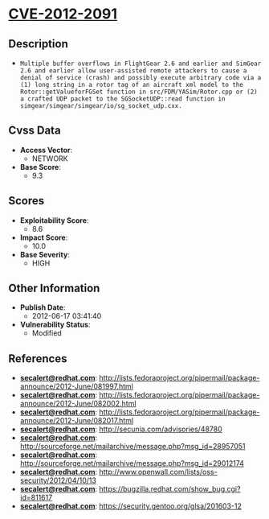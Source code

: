 
# [CVE-2012-2091](https://cve.mitre.org/cgi-bin/cvename.cgi?name=CVE-2012-2091)

## Description

- `Multiple buffer overflows in FlightGear 2.6 and earlier and SimGear 2.6 and earlier allow user-assisted remote attackers to cause a denial of service (crash) and possibly execute arbitrary code via a (1) long string in a rotor tag of an aircraft xml model to the Rotor::getValueforFGSet function in src/FDM/YASim/Rotor.cpp or (2) a crafted UDP packet to the SGSocketUDP::read function in simgear/simgear/simgear/io/sg_socket_udp.cxx.`

## Cvss Data

- **Access Vector**:
  - NETWORK
- **Base Score**:
  - 9.3

## Scores

- **Exploitability Score**:
  - 8.6
- **Impact Score**:
  - 10.0
- **Base Severity**:
  - HIGH

## Other Information

- **Publish Date**:
  - 2012-06-17 03:41:40
- **Vulnerability Status**:
  - Modified

## References

- **secalert@redhat.com**: http://lists.fedoraproject.org/pipermail/package-announce/2012-June/081997.html
- **secalert@redhat.com**: http://lists.fedoraproject.org/pipermail/package-announce/2012-June/082002.html
- **secalert@redhat.com**: http://lists.fedoraproject.org/pipermail/package-announce/2012-June/082017.html
- **secalert@redhat.com**: http://secunia.com/advisories/48780
- **secalert@redhat.com**: http://sourceforge.net/mailarchive/message.php?msg_id=28957051
- **secalert@redhat.com**: http://sourceforge.net/mailarchive/message.php?msg_id=29012174
- **secalert@redhat.com**: http://www.openwall.com/lists/oss-security/2012/04/10/13
- **secalert@redhat.com**: https://bugzilla.redhat.com/show_bug.cgi?id=811617
- **secalert@redhat.com**: https://security.gentoo.org/glsa/201603-12
